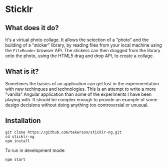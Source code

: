 # Sticklr

## What does it do?

It's a virtual photo collage.
It allows the selection of a "photo" and the building of a "sticker" library, by reading files from your local machine using the `FileReader` browser API.
The stickers can then dragged from the library onto the photo, using the HTML5 drag and drop API, to create a collage.

## What is it?

Sometimes the basics of an application can get lost in the experimentation with new techinques and technologies. This is an attempt to write a more "vanilla" Angular application than some of the experiments I have been playing with. It should be complex enough to provide an example of some design decisions without doing anything too controversial or unusual.

## Installation

```shell
git clone https://github.com/tekerson/sticklr-ng.git
cd sticklr-ng
npm install
```

To run in development mode:
```shell
npm start
```
